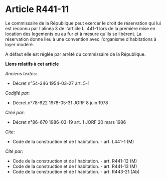 # Article R441-11

Le commissaire de la République peut exercer le droit de réservation qui lui est reconnu par l'alinéa 3 de l'article L. 441-1
lors de la première mise en location des logements ou au fur et à mesure qu'ils se libèrent. La réservation donne lieu à une
convention avec l'organisme d'habitations à loyer modéré.

A défaut elle est réglée par arrêté du commissaire de la République.

**Liens relatifs à cet article**

_Anciens textes_:

  - Décret n°54-346 1954-03-27 art. 5-1

_Codifié par_:

  - Décret n°78-622 1978-05-31 JORF 8 juin 1978

_Créé par_:

  - Décret n°86-670 1986-03-19 art. 1 JORF 20 mars 1986

_Cite_:

  - Code de la construction et de l'habitation. - art. L441-1 (M)

_Cité par_:

  - Code de la construction et de l'habitation. - art. R441-12 (M)
  - Code de la construction et de l'habitation. - art. R441-13 (M)
  - Code de la construction et de l'habitation. - art. R443-21 (Ab)
